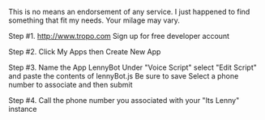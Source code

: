 This is no means an endorsement of any service.  I just happened to find something that fit my needs. Your milage may vary.

Step #1.
http://www.tropo.com
Sign up for free developer account

Step #2.
Click My Apps then Create New App

Step #3.
Name the App LennyBot
Under "Voice Script" select "Edit Script" and paste the contents of lennyBot.js
Be sure to save
Select a phone number to associate and then submit

Step #4.
Call the phone number you associated with your "Its Lenny" instance
